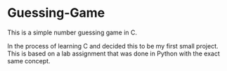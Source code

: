 # Guessing-Game
This is a simple number guessing game in C.


In the process of learning C and decided this to be my first small project. This is 
based on a lab assignment that was done in Python with the exact same concept.
